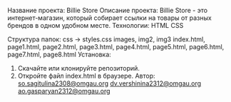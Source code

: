 Название проекта: Billie Store
Описание проекта: Billie Store - это интернет-магазин, который собирает ссылки на товары от разных брендов в одном удобном месте. 
Технологии:
HTML
CSS

Структура папок:
css -> styles.css
images, img2, img3
index.html, page1.html, page2.html, page3.html, page4.html, page5.html, page6.html, page7.html, page8.html
Установка:
1. Скачайте или клонируйте репозиторий.
2. Откройте файл index.html в браузере.
Автор:
so.sagitulina2308@omgau.org
dv.vershinina2312@omgau.org
ao.gasparyan2312@omgau.org
